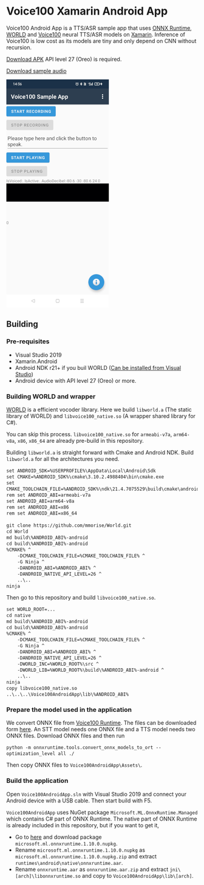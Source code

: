 # Voice100 Xamarin Android App

Voice100 Android App is a TTS/ASR sample app that uses 
[ONNX Runtime](https://github.com/microsoft/onnxruntime/),
[WORLD](https://github.com/mmorise/World)
and [Voice100](https://github.com/kaiidams/voice100) neural TTS/ASR models
on [Xamarin](https://dotnet.microsoft.com/apps/xamarin).
Inference of Voice100 is low cost as its models are tiny and only depend
on CNN without recursion.

[Download APK](https://github.com/kaiidams/Voice100AndroidApp/releases/download/v0.1/voice100androidapp-signed.apk)
API level 27 (Oreo) is required.

[Download sample audio](sample.wav)

![Voice100 Android App](voice100androidapp.png)

## Building

### Pre-requisites

- Visual Studio 2019
- Xamarin.Android
- Android NDK r21+ if you buil WORLD 
([Can be installed from Visual Studio](https://docs.microsoft.com/en-us/xamarin/android/get-started/installation/android-sdk))
- Android device with API level 27 (Oreo) or more.

### Building WORLD and wrapper

[WORLD](https://github.com/mmorise/World.git) is a efficient vocoder library. Here
we build `libworld.a` (The static library of WORLD) and `libvoice100_native.so`
(A wrapper shared library for C#).

You can skip this process. `libvoice100_native.so` for `armeabi-v7a`, `arm64-v8a`, `x86`, `x86_64`
are already pre-build in this repository.

Building `libworld.a` is straight forward with
Cmake and Android NDK. Build `libworld.a` for all the architectures you need.

```
set ANDROID_SDK=%USERPROFILE%\AppData\Local\Android\Sdk
set CMAKE=%ANDROID_SDK%\cmake\3.10.2.4988404\bin\cmake.exe
set CMAKE_TOOLCHAIN_FILE=%ANDROID_SDK%\ndk\21.4.7075529\build\cmake\android.toolchain.cmake
rem set ANDROID_ABI=armeabi-v7a
set ANDROID_ABI=arm64-v8a
rem set ANDROID_ABI=x86
rem set ANDROID_ABI=x86_64

git clone https://github.com/mmorise/World.git
cd World
md build\%ANDROID_ABI%-android
cd build\%ANDROID_ABI%-android
%CMAKE% ^
    -DCMAKE_TOOLCHAIN_FILE=%CMAKE_TOOLCHAIN_FILE% ^
    -G Ninja ^
    -DANDROID_ABI=%ANDROID_ABI% ^
    -DANDROID_NATIVE_API_LEVEL=26 ^
    ..\..
ninja
```

Then go to this repository and build `libvoice100_native.so`.

```
set WORLD_ROOT=...
cd native
md build\%ANDROID_ABI%-android
cd build\%ANDROID_ABI%-android
%CMAKE% ^
    -DCMAKE_TOOLCHAIN_FILE=%CMAKE_TOOLCHAIN_FILE% ^
    -G Ninja ^
    -DANDROID_ABI=%ANDROID_ABI% ^
    -DANDROID_NATIVE_API_LEVEL=26 ^
    -DWORLD_INC=%WORLD_ROOT%\src ^
    -DWORLD_LIB=%WORLD_ROOT%\build\%ANDROID_ABI%-android ^
    ..\..
ninja
copy libvoice100_native.so ..\..\..\Voice100AndroidApp\lib\%ANDROID_ABI%
```

### Prepare the model used in the application

We convert ONNX file from
[Voice100 Runtime](https://github.com/kaiidams/voice100-runtime).
The files can be downloaded form
[here](https://github.com/kaiidams/voice100-runtime/blob/main/voice100_runtime/__init__.py).
An STT model needs one ONNX file and a TTS model needs two ONNX files. Download ONNX files
and then run

```
python -m onnxruntime.tools.convert_onnx_models_to_ort --optimization_level all ./
```

Then copy ONNX files to `Voice100AndroidApp\Assets\`.

### Build the application

Open `Voice100AndroidApp.sln` with Visual Studio 2019 and connect your Android device
with a USB cable. Then start build with F5.

`Voice100AndroidApp` uses NuGet package `Microsoft.ML.OnnxRuntime.Managed` which contains
C# part of ONNX Runtime. The native part of ONNX Runtime is already included in this repository,
but if you want to get it,

- Go to [here](https://www.nuget.org/packages/Microsoft.ML.OnnxRuntime/) and download
package `microsoft.ml.onnxruntime.1.10.0.nupkg`.
- Rename `microsoft.ml.onnxruntime.1.10.0.nupkg` as `microsoft.ml.onnxruntime.1.10.0.nupkg.zip`
and extract `runtimes\android\native\onnxruntime.aar`.
- Rename `onnxruntime.aar` as `onnxruntime.aar.zip` and extract
`jni\[arch]\libonnxruntime.so` and copy to `Voice100AndroidApp\lib\[arch]`.

